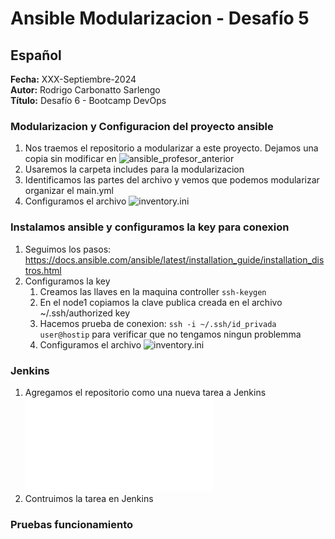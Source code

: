 # Ansible Modularizacion - Desafío 5

## Español

**Fecha:** XXX-Septiembre-2024  
**Autor:** Rodrigo Carbonatto Sarlengo  
**Título:** Desafío 6 - Bootcamp DevOps

### Modularizacion y Configuracion del proyecto ansible
1. Nos traemos el repositorio a modularizar a este proyecto. Dejamos una copia sin modificar en ![ansible_profesor_anterior](./ZZ_ansible_profesor_anterior/) 
2. Usaremos la carpeta includes para la modularizacion
3. Identificamos las partes del archivo y vemos que podemos modularizar organizar el main.yml
4. Configuramos el archivo ![inventory.ini](./ansible_Desafio6/inventory.ini)

### Instalamos ansible y configuramos la key para conexion 
1. Seguimos los pasos: https://docs.ansible.com/ansible/latest/installation_guide/installation_distros.html
2. Configuramos la key
    1. Creamos las llaves en la maquina controller `ssh-keygen`
    2. En el node1 copiamos la clave publica creada en el archivo ~/.ssh/authorized key
    3. Hacemos prueba de conexion: `ssh -i ~/.ssh/id_privada user@hostip` para verificar que no tengamos ningun problemma
    4. Configuramos el archivo ![inventory.ini](./ansible_Desafio6/inventory.ini)

### Jenkins
1. Agregamos el repositorio como una nueva tarea a Jenkins ![Como Crear el Repo? Mira este Readme ](../Desafio_1/readme.md)
2. Contruimos la tarea en Jenkins


### Pruebas funcionamiento
